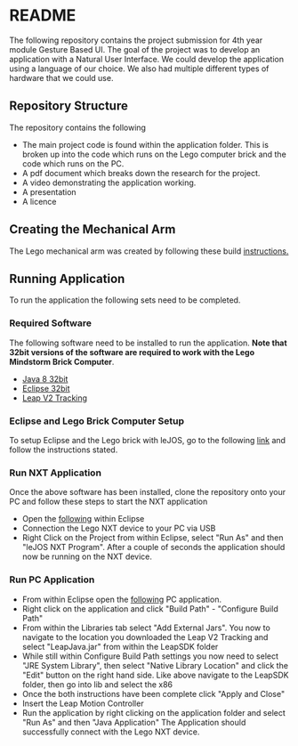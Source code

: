 # README
The following repository contains the project submission for 4th year module Gesture Based UI. The goal of the project was to develop an application with a Natural User Interface. We could develop the application using a language of our choice. We also had multiple different types of hardware that we could use. 
## Repository Structure
The repository contains the following
- The main project code is found within the application folder. This is broken up into the code which runs on the Lego computer brick 
and the code which runs on the PC.
- A pdf document which breaks down the research for the project.
- A video demonstrating the application working.
- A presentation 
- A licence
## Creating the Mechanical Arm
The Lego mechanical arm was created by following these build [instructions.](http://www.nxtprograms.com/robot_arm/steps.html)
## Running Application
To run the application the following sets need to be completed.
### Required Software
The following software need to be installed to run the application. **Note that 32bit versions of the software are required to work with the Lego Mindstorm Brick Computer**.
- [Java 8 32bit](https://www.oracle.com/technetwork/java/javase/downloads/java-archive-javase8-2177648.html)
- [Eclipse 32bit](https://www.eclipse.org/downloads/download.php?file=/technology/epp/downloads/release/photon/R/eclipse-java-photon-R-win32.zip)
- [Leap V2 Tracking](https://developer-archive.leapmotion.com/downloads/external/skeletal-beta/windows?version=2.3.1.31549)
### Eclipse and Lego Brick Computer Setup
To setup Eclipse and the Lego brick with leJOS, go to the following [link](http://www.lejos.org/nxt/nxj/tutorial/Preliminaries/GettingStarted.htm) and follow the instructions stated.
### Run NXT Application
Once the above software has been installed, clone the repository onto your PC and follow these steps to start the NXT application
- Open the [following](https://github.com/kevind992/gesture-based-ui-project/tree/master/application/MechArm_NXT) within Eclipse
- Connection the Lego NXT device to your PC via USB
- Right Click on the Project from within Eclipse, select "Run As" and then "leJOS NXT Program". After a couple of seconds the application should now be running on the NXT device.
### Run PC Application
- From within Eclipse open the [following](https://github.com/kevind992/gesture-based-ui-project/tree/master/application/MechArm_PC/src/com) PC application.
- Right click on the application and click "Build Path" - "Configure Build Path"
- From within the Libraries tab select "Add External Jars". You now to navigate to the location you downloaded the Leap V2 Tracking and select "LeapJava.jar" from within the LeapSDK folder
- While still within Configure Build Path settings you now need to select "JRE System Library", then select "Native Library Location" and click the "Edit" button on the right hand side. Like above navigate to the LeapSDK folder, then go into lib and select the x86
- Once the both instructions have been complete click "Apply and Close"
- Insert the Leap Motion Controller
- Run the application by right clicking on the application folder and select "Run As" and then "Java Application"
The Application should successfully connect with the Lego NXT device. 
